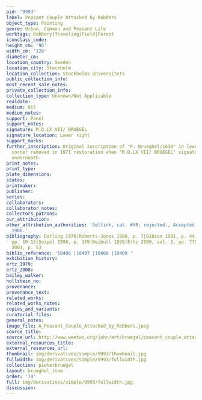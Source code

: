 ```yaml
---
pid: '9993'
label: Peasant Couple Attacked by Robbers
object_type: Painting
genre: Urban, Common and Peasant Life
worktags: Robbery|Traveling|Field|Forest
iconclass_code:
height_cm: '96'
width_cm: '128'
diameter_cm:
location_country: Sweden
location_city: Stockholm
location_collection: Stockholms Universitets
public_collection_info:
most_recent_sale_notes:
private_collection_info:
collection_type: Unknown/Not Applicable
realdate:
medium: Oil
medium_notes:
support: Panel
support_notes:
signature: M.D.LX VII/ BRUEGEL
signature_location: Lower right
support_marks:
further_inscription: Original inscription of "P. Brueghel/1630" in lower right hand
  corner removed in 1971 restoration when "M.D.LX VII/ BRUEGEL" signature discovered
  underneath.
print_notes:
print_type:
plate_dimensions:
states:
printmaker:
publisher:
series:
collaborators:
collaborator_notes:
collectors_patrons:
our_attribution:
other_attribution_authorities: 'Sellink, cat. #X8: rejected., Accepted. Grossmann
  1980.'
bibliography: Darling 1976|Roberts-Jones 1980, p. 7|Gibson 1991, p. 44|Wied 1997-98,
  pp. 10-13|Seipel 1998, p. 159|Weibull 1999|Ertz 2000, vol. 2, pp. 775-86, 792-94|Allart
  2001, p. 53
biblio_reference: '10406 |10407 |10408 |10409 '
exhibition_history:
ertz_1979:
ertz_2008:
bailey_walker:
hollstein_no:
provenance:
provenance_text:
related_works:
related_works_notes:
copies_and_variants:
curatorial_files:
general_notes:
image_file: A_Peasant_Couple_Attacked_by_Robbers.jpeg
source_title:
source_url: http://www.weetwo.org/john/art/bruegel/peasant_couple_attacked.jpg
external_resources_title:
external_resources_url:
thumbnail: img/derivatives/simple/9993/thumbnail.jpg
fullwidth: img/derivatives/simple/9993/fullwidth.jpg
collection: pieterbruegel
layout: brueghel_item
order: '74'
full: img/derivatives/simple/9993/fullwidth.jpg
discussion:
---
```

